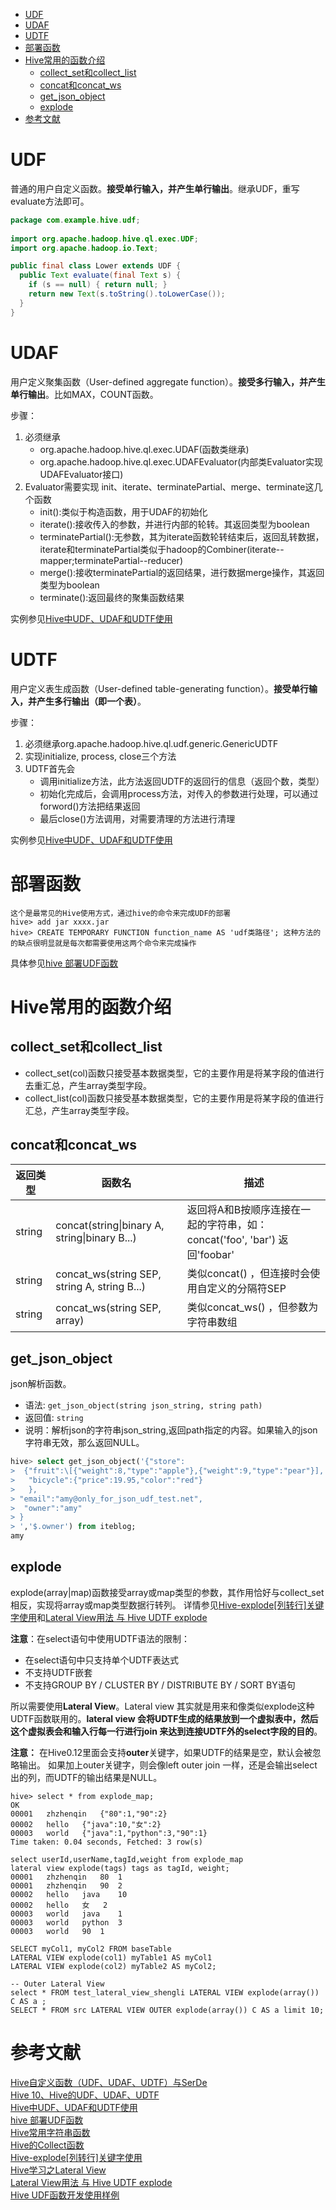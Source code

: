 * [UDF](#udf)
* [UDAF](#udaf)
* [UDTF](#udtf)
* [部署函数](#部署函数)
* [Hive常用的函数介绍](#hive常用的函数介绍)
    * [collect_set和collect_list](#collect_set和collect_list)
    * [concat和concat_ws](#concat和concat_ws)
    * [get_json_object](#get_json_object)
    * [explode](#explode)
* [参考文献](#参考文献)


# UDF
普通的用户自定义函数。**接受单行输入，并产生单行输出**。继承UDF，重写evaluate方法即可。

```java
package com.example.hive.udf;
 
import org.apache.hadoop.hive.ql.exec.UDF;
import org.apache.hadoop.io.Text;

public final class Lower extends UDF {
  public Text evaluate(final Text s) {
    if (s == null) { return null; }
    return new Text(s.toString().toLowerCase());
  }
}
```


# UDAF
用户定义聚集函数（User-defined aggregate function）。**接受多行输入，并产生单行输出**。比如MAX，COUNT函数。

步骤：
1. 必须继承
    - org.apache.hadoop.hive.ql.exec.UDAF(函数类继承)
    - org.apache.hadoop.hive.ql.exec.UDAFEvaluator(内部类Evaluator实现UDAFEvaluator接口)
2. Evaluator需要实现 init、iterate、terminatePartial、merge、terminate这几个函数
    - init():类似于构造函数，用于UDAF的初始化
    - iterate():接收传入的参数，并进行内部的轮转。其返回类型为boolean
    - terminatePartial():无参数，其为iterate函数轮转结束后，返回乱转数据，iterate和terminatePartial类似于hadoop的Combiner(iterate--mapper;terminatePartial--reducer)
    - merge():接收terminatePartial的返回结果，进行数据merge操作，其返回类型为boolean
    - terminate():返回最终的聚集函数结果

实例参见[Hive中UDF、UDAF和UDTF使用](https://blog.csdn.net/fover717/article/details/64926854) 

# UDTF
用户定义表生成函数（User-defined table-generating function）。**接受单行输入，并产生多行输出（即一个表）**。

步骤：
1. 必须继承org.apache.hadoop.hive.ql.udf.generic.GenericUDTF
2. 实现initialize, process, close三个方法
3. UDTF首先会
    - 调用initialize方法，此方法返回UDTF的返回行的信息（返回个数，类型）
    - 初始化完成后，会调用process方法，对传入的参数进行处理，可以通过forword()方法把结果返回
    - 最后close()方法调用，对需要清理的方法进行清理

实例参见[Hive中UDF、UDAF和UDTF使用](https://blog.csdn.net/fover717/article/details/64926854) 

# 部署函数

```
这个是最常见的Hive使用方式，通过hive的命令来完成UDF的部署
hive> add jar xxxx.jar
hive> CREATE TEMPORARY FUNCTION function_name AS 'udf类路径'; 这种方法的的缺点很明显就是每次都需要使用这两个命令来完成操作
```

具体参见[hive 部署UDF函数](https://yq.aliyun.com/articles/499562)

# Hive常用的函数介绍
## collect_set和collect_list
- collect_set(col)函数只接受基本数据类型，它的主要作用是将某字段的值进行去重汇总，产生array类型字段。
- collect_list(col)函数只接受基本数据类型，它的主要作用是将某字段的值进行汇总，产生array类型字段。

## concat和concat_ws

 返回类型 | 函数名 | 描述
---|---|---
string | concat(string\|binary A, string\|binary B...) | 返回将A和B按顺序连接在一起的字符串，如：concat('foo', 'bar') 返回'foobar'
string | concat_ws(string SEP, string A, string B...) | 类似concat() ，但连接时会使用自定义的分隔符SEP
string | concat_ws(string SEP, array<string>) | 类似concat_ws() ，但参数为字符串数组

## get_json_object
json解析函数。
- 语法: `get_json_object(string json_string, string path)`
- 返回值: `string`
- 说明：解析json的字符串json_string,返回path指定的内容。如果输入的json字符串无效，那么返回NULL。


```sql
hive> select get_json_object('{"store":
>  {"fruit":\[{"weight":8,"type":"apple"},{"weight":9,"type":"pear"}],
>   "bicycle":{"price":19.95,"color":"red"}
>   },
> "email":"amy@only_for_json_udf_test.net",
>  "owner":"amy"
> }
> ','$.owner') from iteblog;
amy
```

## explode
explode(array|map)函数接受array或map类型的参数，其作用恰好与collect_set相反，实现将array或map类型数据行转列。
详情参见[Hive-explode[列转行]关键字使用](https://my.oschina.net/zhzhenqin/blog/602536)和[Lateral View用法 与 Hive UDTF explode](https://blog.csdn.net/oopsoom/article/details/26001307)    

**注意**：在select语句中使用UDTF语法的限制：
- 在select语句中只支持单个UDTF表达式
- 不支持UDTF嵌套
- 不支持GROUP BY / CLUSTER BY / DISTRIBUTE BY / SORT BY语句

所以需要使用**Lateral View**。Lateral view 其实就是用来和像类似explode这种UDTF函数联用的。**lateral view 会将UDTF生成的结果放到一个虚拟表中，然后这个虚拟表会和输入行每一行进行join 来达到连接UDTF外的select字段的目的**。

**注意：** 在Hive0.12里面会支持**outer**关键字，如果UDTF的结果是空，默认会被忽略输出。
如果加上outer关键字，则会像left outer join 一样，还是会输出select出的列，而UDTF的输出结果是NULL。

```
hive> select * from explode_map;
OK
00001	zhzhenqin	{"80":1,"90":2}
00002	hello	{"java":10,"女":2}
00003	world	{"java":1,"python":3,"90":1}
Time taken: 0.04 seconds, Fetched: 3 row(s)

select userId,userName,tagId,weight from explode_map 
lateral view explode(tags) tags as tagId, weight;
00001	zhzhenqin	80	1
00001	zhzhenqin	90	2
00002	hello	java	10
00002	hello	女	2
00003	world	java	1
00003	world	python	3
00003	world	90	1

SELECT myCol1, myCol2 FROM baseTable
LATERAL VIEW explode(col1) myTable1 AS myCol1
LATERAL VIEW explode(col2) myTable2 AS myCol2;

-- Outer Lateral View
select * FROM test_lateral_view_shengli LATERAL VIEW explode(array()) C AS a ;
SELECT * FROM src LATERAL VIEW OUTER explode(array()) C AS a limit 10;
```



# 参考文献
[Hive自定义函数（UDF、UDAF、UDTF）与SerDe](http://www.zhangrenhua.com/2016/02/21/hadoop-Hive%E8%87%AA%E5%AE%9A%E4%B9%89UDF%E4%B8%8ESerDe/)   
[Hive 10、Hive的UDF、UDAF、UDTF](https://www.cnblogs.com/raphael5200/p/5215337.html)   
[Hive中UDF、UDAF和UDTF使用](https://blog.csdn.net/fover717/article/details/64926854)   
[hive 部署UDF函数](https://yq.aliyun.com/articles/499562)    
[Hive常用字符串函数](https://www.iteblog.com/archives/1639.html)   
[Hive的Collect函数](https://blog.csdn.net/u014307117/article/details/52296757)   
[Hive-explode[列转行]关键字使用](https://my.oschina.net/zhzhenqin/blog/602536)   
[Hive学习之Lateral View](https://blog.csdn.net/skywalker_only/article/details/39289709)   
[Lateral View用法 与 Hive UDTF explode](https://blog.csdn.net/oopsoom/article/details/26001307)    
[Hive UDF函数开发使用样例](https://sjq597.github.io/2015/11/25/Hive-UDF%E5%87%BD%E6%95%B0%E5%BC%80%E5%8F%91%E4%BD%BF%E7%94%A8%E6%A0%B7%E4%BE%8B/)